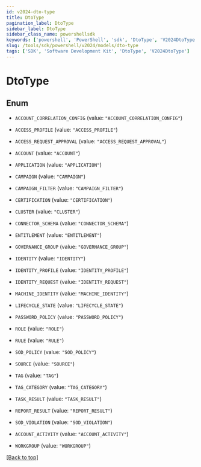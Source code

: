 ```yaml
---
id: v2024-dto-type
title: DtoType
pagination_label: DtoType
sidebar_label: DtoType
sidebar_class_name: powershellsdk
keywords: ['powershell', 'PowerShell', 'sdk', 'DtoType', 'V2024DtoType']
slug: /tools/sdk/powershell/v2024/models/dto-type
tags: ['SDK', 'Software Development Kit', 'DtoType', 'V2024DtoType']
---
```


# DtoType

## Enum

- `ACCOUNT_CORRELATION_CONFIG` (value: `"ACCOUNT_CORRELATION_CONFIG"`)

- `ACCESS_PROFILE` (value: `"ACCESS_PROFILE"`)

- `ACCESS_REQUEST_APPROVAL` (value: `"ACCESS_REQUEST_APPROVAL"`)

- `ACCOUNT` (value: `"ACCOUNT"`)

- `APPLICATION` (value: `"APPLICATION"`)

- `CAMPAIGN` (value: `"CAMPAIGN"`)

- `CAMPAIGN_FILTER` (value: `"CAMPAIGN_FILTER"`)

- `CERTIFICATION` (value: `"CERTIFICATION"`)

- `CLUSTER` (value: `"CLUSTER"`)

- `CONNECTOR_SCHEMA` (value: `"CONNECTOR_SCHEMA"`)

- `ENTITLEMENT` (value: `"ENTITLEMENT"`)

- `GOVERNANCE_GROUP` (value: `"GOVERNANCE_GROUP"`)

- `IDENTITY` (value: `"IDENTITY"`)

- `IDENTITY_PROFILE` (value: `"IDENTITY_PROFILE"`)

- `IDENTITY_REQUEST` (value: `"IDENTITY_REQUEST"`)

- `MACHINE_IDENTITY` (value: `"MACHINE_IDENTITY"`)

- `LIFECYCLE_STATE` (value: `"LIFECYCLE_STATE"`)

- `PASSWORD_POLICY` (value: `"PASSWORD_POLICY"`)

- `ROLE` (value: `"ROLE"`)

- `RULE` (value: `"RULE"`)

- `SOD_POLICY` (value: `"SOD_POLICY"`)

- `SOURCE` (value: `"SOURCE"`)

- `TAG` (value: `"TAG"`)

- `TAG_CATEGORY` (value: `"TAG_CATEGORY"`)

- `TASK_RESULT` (value: `"TASK_RESULT"`)

- `REPORT_RESULT` (value: `"REPORT_RESULT"`)

- `SOD_VIOLATION` (value: `"SOD_VIOLATION"`)

- `ACCOUNT_ACTIVITY` (value: `"ACCOUNT_ACTIVITY"`)

- `WORKGROUP` (value: `"WORKGROUP"`)

[[Back to top]](#)
